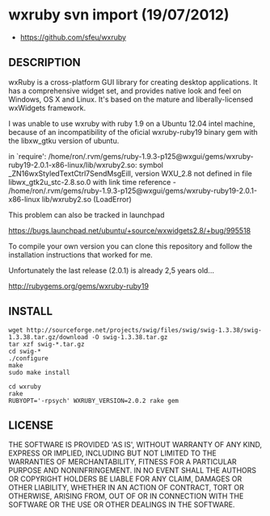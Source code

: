 # wxruby svn import (19/07/2012)

* https://github.com/sfeu/wxruby

## DESCRIPTION

wxRuby is a cross-platform GUI library for creating desktop applications. It has a comprehensive widget set, and provides native look and feel on Windows, OS X and Linux. It's based on the mature and liberally-licensed wxWidgets framework.

I was unable to use wxruby with ruby 1.9 on a
Ubuntu 12.04 intel machine, because of an incompatibility
of the oficial  wxruby-ruby19 binary gem with the 
libxw_gtku version of ubuntu.

in `require': /home/ron/.rvm/gems/ruby-1.9.3-p125@wxgui/gems/wxruby-ruby19-2.0.1-x86-linux/lib/wxruby2.so:
symbol _ZN16wxStyledTextCtrl7SendMsgEill, version WXU_2.8 not defined in file libwx_gtk2u_stc-2.8.so.0 with link time reference - /home/ron/.rvm/gems/ruby-1.9.3-p125@wxgui/gems/wxruby-ruby19-2.0.1-x86-linux lib/wxruby2.so (LoadError)

This problem can also be tracked in launchpad

https://bugs.launchpad.net/ubuntu/+source/wxwidgets2.8/+bug/995518
 
To compile your own version you can clone this repository and
follow the installation instructions that worked for me.

Unfortunately the last release (2.0.1) is already 2,5 years
old...

http://rubygems.org/gems/wxruby-ruby19

## INSTALL

```
wget http://sourceforge.net/projects/swig/files/swig/swig-1.3.38/swig-1.3.38.tar.gz/download -O swig-1.3.38.tar.gz
tar xzf swig-*.tar.gz
cd swig-*
./configure
make
sudo make install

cd wxruby
rake
RUBYOPT='-rpsych' WXRUBY_VERSION=2.0.2 rake gem 
```

## LICENSE

THE SOFTWARE IS PROVIDED 'AS IS', WITHOUT WARRANTY OF ANY KIND,
EXPRESS OR IMPLIED, INCLUDING BUT NOT LIMITED TO THE WARRANTIES OF
MERCHANTABILITY, FITNESS FOR A PARTICULAR PURPOSE AND NONINFRINGEMENT.
IN NO EVENT SHALL THE AUTHORS OR COPYRIGHT HOLDERS BE LIABLE FOR ANY
CLAIM, DAMAGES OR OTHER LIABILITY, WHETHER IN AN ACTION OF CONTRACT,
TORT OR OTHERWISE, ARISING FROM, OUT OF OR IN CONNECTION WITH THE
SOFTWARE OR THE USE OR OTHER DEALINGS IN THE SOFTWARE.

